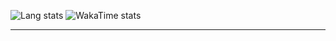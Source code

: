 
![Lang stats](https://github-readme-stats.vercel.app/api/top-langs/?username=ch3ngz&layout=donut&langs_count=8) ![WakaTime stats](https://github-readme-stats.vercel.app/api/wakatime?username=ch3ngZ)

---
